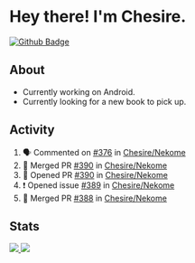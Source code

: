 # Hey there! I'm Chesire.

[![Github Badge](https://img.shields.io/badge/-Github-000?style=flat-square&logo=Github&logoColor=white&link=https://github.com/chesire)](https://github.com/chesire)

## About

<!-- Uses https://github.com/Chesire/natemoo-re -->
* Currently working on Android.
* Currently looking for a new book to pick up.
<!--
* Currently listening to: 
<a href="https://natemoo-re-iirbxe7wf.vercel.app/now-playing?open">
    <img src="https://natemoo-re-iirbxe7wf.vercel.app/now-playing" width="256" height="64" alt="Now Playing">
</a>  
-->

## Activity

<!-- Uses https://github.com/jamesgeorge007/github-activity-readme -->
<!--START_SECTION:activity-->
1. 🗣 Commented on [#376](https://github.com/Chesire/Nekome/issues/376) in [Chesire/Nekome](https://github.com/Chesire/Nekome)
2. 🎉 Merged PR [#390](https://github.com/Chesire/Nekome/pull/390) in [Chesire/Nekome](https://github.com/Chesire/Nekome)
3. 💪 Opened PR [#390](https://github.com/Chesire/Nekome/pull/390) in [Chesire/Nekome](https://github.com/Chesire/Nekome)
4. ❗️ Opened issue [#389](https://github.com/Chesire/Nekome/issues/389) in [Chesire/Nekome](https://github.com/Chesire/Nekome)
5. 🎉 Merged PR [#388](https://github.com/Chesire/Nekome/pull/388) in [Chesire/Nekome](https://github.com/Chesire/Nekome)
<!--END_SECTION:activity-->

## Stats

<a href="https://github-readme-stats.vercel.app/api/top-langs/?username=chesire&theme=tokyonight">
    <img src="https://github-readme-stats.vercel.app/api/top-langs/?username=chesire&layout=compact&theme=tokyonight" >
</a>
<a href="https://github-readme-stats.vercel.app/api?username=chesire&show_icons=true&theme=tokyonight">
    <img src="https://github-readme-stats.vercel.app/api?username=chesire&show_icons=true&theme=tokyonight" >
</a>  
